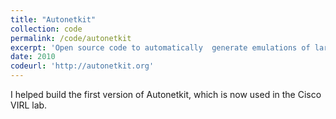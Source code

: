 ```yaml
---
title: "Autonetkit"
collection: code
permalink: /code/autonetkit
excerpt: 'Open source code to automatically  generate emulations of large networks with sophisticated policies' 
date: 2010
codeurl: 'http://autonetkit.org'
---
```


I helped build  the first version of Autonetkit, which is now used in the Cisco VIRL lab.
